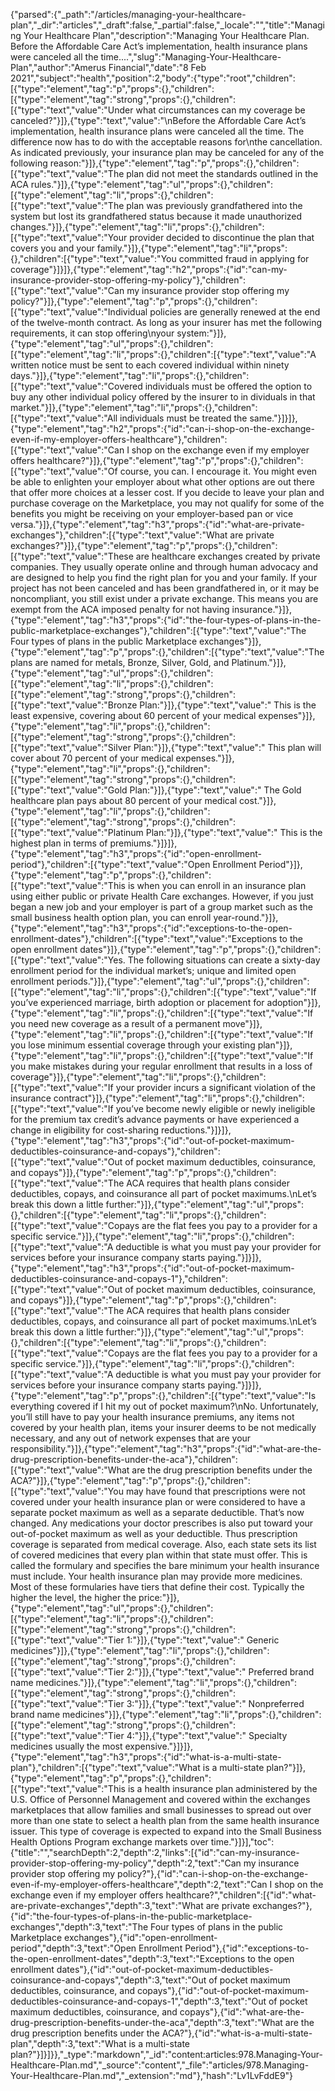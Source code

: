 {"parsed":{"_path":"/articles/managing-your-healthcare-plan","_dir":"articles","_draft":false,"_partial":false,"_locale":"","title":"Managing Your Healthcare Plan","description":"Managing Your Healthcare Plan. Before the Affordable Care Act’s implementation, health insurance plans were canceled all the time....","slug":"Managing-Your-Healthcare-Plan","author":"Amerus Financial","date":"8 Feb 2021","subject":"health","position":2,"body":{"type":"root","children":[{"type":"element","tag":"p","props":{},"children":[{"type":"element","tag":"strong","props":{},"children":[{"type":"text","value":"Under what circumstances can my coverage be canceled?"}]},{"type":"text","value":"\nBefore the Affordable Care Act’s implementation, health insurance plans were canceled all the time. The difference now has to do with the acceptable reasons for\nthe cancellation. As indicated previously, your insurance plan may be canceled for any of the following reason:"}]},{"type":"element","tag":"p","props":{},"children":[{"type":"text","value":"The plan did not meet the standards outlined in the ACA rules."}]},{"type":"element","tag":"ul","props":{},"children":[{"type":"element","tag":"li","props":{},"children":[{"type":"text","value":"The plan was previously grandfathered into the system but lost its grandfathered status because it made unauthorized changes."}]},{"type":"element","tag":"li","props":{},"children":[{"type":"text","value":"Your provider decided to discontinue the plan that covers you and your family."}]},{"type":"element","tag":"li","props":{},"children":[{"type":"text","value":"You committed fraud in applying for coverage"}]}]},{"type":"element","tag":"h2","props":{"id":"can-my-insurance-provider-stop-offering-my-policy"},"children":[{"type":"text","value":"Can my insurance provider stop offering my policy?"}]},{"type":"element","tag":"p","props":{},"children":[{"type":"text","value":"Individual policies are generally renewed at the end of the twelve-month contract. As long as your insurer has met the following requirements, it can stop offering\nyour system:"}]},{"type":"element","tag":"ul","props":{},"children":[{"type":"element","tag":"li","props":{},"children":[{"type":"text","value":"A written notice must be sent to each covered individual within ninety days."}]},{"type":"element","tag":"li","props":{},"children":[{"type":"text","value":"Covered individuals must be offered the option to buy any other individual policy offered by the insurer to in dividuals in that market."}]},{"type":"element","tag":"li","props":{},"children":[{"type":"text","value":"All individuals must be treated the same."}]}]},{"type":"element","tag":"h2","props":{"id":"can-i-shop-on-the-exchange-even-if-my-employer-offers-healthcare"},"children":[{"type":"text","value":"Can I shop on the exchange even if my employer offers healthcare?"}]},{"type":"element","tag":"p","props":{},"children":[{"type":"text","value":"Of course, you can. I encourage it. You might even be able to enlighten your employer about what other options are out there that offer more choices at a lesser cost. If you decide to leave your plan and purchase coverage on the Marketplace, you may not qualify for some of the benefits you might be receiving on your employer-based pan or vice versa."}]},{"type":"element","tag":"h3","props":{"id":"what-are-private-exchanges"},"children":[{"type":"text","value":"What are private exchanges?"}]},{"type":"element","tag":"p","props":{},"children":[{"type":"text","value":"These are healthcare exchanges created by private companies. They usually operate online and through human advocacy and are designed to help you find the right plan for you and your family. If your project has not been canceled and has been grandfathered in, or it may be noncompliant, you still exist under a private exchange. This means you are exempt from the ACA imposed penalty for not having insurance."}]},{"type":"element","tag":"h3","props":{"id":"the-four-types-of-plans-in-the-public-marketplace-exchanges"},"children":[{"type":"text","value":"The Four types of plans in the public Marketplace exchanges"}]},{"type":"element","tag":"p","props":{},"children":[{"type":"text","value":"The plans are named for metals, Bronze, Silver, Gold, and Platinum."}]},{"type":"element","tag":"ul","props":{},"children":[{"type":"element","tag":"li","props":{},"children":[{"type":"element","tag":"strong","props":{},"children":[{"type":"text","value":"Bronze Plan:"}]},{"type":"text","value":" This is the least expensive, covering about 60 percent of your medical expenses"}]},{"type":"element","tag":"li","props":{},"children":[{"type":"element","tag":"strong","props":{},"children":[{"type":"text","value":"Silver Plan:"}]},{"type":"text","value":" This plan will cover about 70 percent of your medical expenses."}]},{"type":"element","tag":"li","props":{},"children":[{"type":"element","tag":"strong","props":{},"children":[{"type":"text","value":"Gold Plan:"}]},{"type":"text","value":" The Gold healthcare plan pays about 80 percent of your medical cost."}]},{"type":"element","tag":"li","props":{},"children":[{"type":"element","tag":"strong","props":{},"children":[{"type":"text","value":"Platinum Plan:"}]},{"type":"text","value":" This is the highest plan in terms of premiums."}]}]},{"type":"element","tag":"h3","props":{"id":"open-enrollment-period"},"children":[{"type":"text","value":"Open Enrollment Period"}]},{"type":"element","tag":"p","props":{},"children":[{"type":"text","value":"This is when you can enroll in an insurance plan using either public or private Health Care exchanges. However, if you just began a new job and your employer is part of a group market such as the small business health option plan, you can enroll year-round."}]},{"type":"element","tag":"h3","props":{"id":"exceptions-to-the-open-enrollment-dates"},"children":[{"type":"text","value":"Exceptions to the open enrollment dates"}]},{"type":"element","tag":"p","props":{},"children":[{"type":"text","value":"Yes. The following situations can create a sixty-day enrollment period for the individual market’s; unique and limited open enrollment periods."}]},{"type":"element","tag":"ul","props":{},"children":[{"type":"element","tag":"li","props":{},"children":[{"type":"text","value":"If you’ve experienced marriage, birth adoption or placement for adoption"}]},{"type":"element","tag":"li","props":{},"children":[{"type":"text","value":"If you need new coverage as a result of a permanent move"}]},{"type":"element","tag":"li","props":{},"children":[{"type":"text","value":"If you lose minimum essential coverage through your existing plan"}]},{"type":"element","tag":"li","props":{},"children":[{"type":"text","value":"If you make mistakes during your regular enrollment that results in a loss of coverage"}]},{"type":"element","tag":"li","props":{},"children":[{"type":"text","value":"If your provider incurs a significant violation of the insurance contract"}]},{"type":"element","tag":"li","props":{},"children":[{"type":"text","value":"If you’ve become newly eligible or newly ineligible for the premium tax credit’s advance payments or have experienced a change in eligibility for cost-sharing reductions."}]}]},{"type":"element","tag":"h3","props":{"id":"out-of-pocket-maximum-deductibles-coinsurance-and-copays"},"children":[{"type":"text","value":"Out of pocket maximum deductibles, coinsurance, and copays"}]},{"type":"element","tag":"p","props":{},"children":[{"type":"text","value":"The ACA requires that health plans consider deductibles, copays, and coinsurance all part of pocket maximums.\nLet’s break this down a little further:"}]},{"type":"element","tag":"ul","props":{},"children":[{"type":"element","tag":"li","props":{},"children":[{"type":"text","value":"Copays are the flat fees you pay to a provider for a specific service."}]},{"type":"element","tag":"li","props":{},"children":[{"type":"text","value":"A deductible is what you must pay your provider for services before your insurance company starts paying."}]}]},{"type":"element","tag":"h3","props":{"id":"out-of-pocket-maximum-deductibles-coinsurance-and-copays-1"},"children":[{"type":"text","value":"Out of pocket maximum deductibles, coinsurance, and copays"}]},{"type":"element","tag":"p","props":{},"children":[{"type":"text","value":"The ACA requires that health plans consider deductibles, copays, and coinsurance all part of pocket maximums.\nLet’s break this down a little further:"}]},{"type":"element","tag":"ul","props":{},"children":[{"type":"element","tag":"li","props":{},"children":[{"type":"text","value":"Copays are the flat fees you pay to a provider for a specific service."}]},{"type":"element","tag":"li","props":{},"children":[{"type":"text","value":"A deductible is what you must pay your provider for services before your insurance company starts paying."}]}]},{"type":"element","tag":"p","props":{},"children":[{"type":"text","value":"Is everything covered if I hit my out of pocket maximum?\nNo. Unfortunately, you’ll still have to pay your health insurance premiums, any items not covered by your health plan, items your insurer deems to be not medically necessary, and any out of network expenses that are your responsibility."}]},{"type":"element","tag":"h3","props":{"id":"what-are-the-drug-prescription-benefits-under-the-aca"},"children":[{"type":"text","value":"What are the drug prescription benefits under the ACA?"}]},{"type":"element","tag":"p","props":{},"children":[{"type":"text","value":"You may have found that prescriptions were not covered under your health insurance plan or were considered to have a separate pocket maximum as well as a separate deductible. That’s now changed. Any medications your doctor prescribes is also put toward your out-of-pocket maximum as well as your deductible. Thus prescription coverage is separated from medical coverage. Also, each state sets its list of covered medicines that every plan within that state must offer. This is called the formulary and specifies the bare minimum your health insurance must include. Your health insurance plan may provide more medicines. Most of these formularies have tiers that define their cost. Typically the higher the level, the higher the price:"}]},{"type":"element","tag":"ul","props":{},"children":[{"type":"element","tag":"li","props":{},"children":[{"type":"element","tag":"strong","props":{},"children":[{"type":"text","value":"Tier 1:"}]},{"type":"text","value":" Generic medicines"}]},{"type":"element","tag":"li","props":{},"children":[{"type":"element","tag":"strong","props":{},"children":[{"type":"text","value":"Tier 2:"}]},{"type":"text","value":" Preferred brand name medicines."}]},{"type":"element","tag":"li","props":{},"children":[{"type":"element","tag":"strong","props":{},"children":[{"type":"text","value":"Tier 3:"}]},{"type":"text","value":" Nonpreferred brand name medicines"}]},{"type":"element","tag":"li","props":{},"children":[{"type":"element","tag":"strong","props":{},"children":[{"type":"text","value":"Tier 4:"}]},{"type":"text","value":" Specialty medicines usually the most expensive."}]}]},{"type":"element","tag":"h3","props":{"id":"what-is-a-multi-state-plan"},"children":[{"type":"text","value":"What is a multi-state plan?"}]},{"type":"element","tag":"p","props":{},"children":[{"type":"text","value":"This is a health insurance plan administered by the U.S. Office of Personnel Management and covered within the exchanges marketplaces that allow families and small businesses to spread out over more than one state to select a health plan from the same health insurance issuer. This type of coverage is expected to expand into the Small Business Health Options Program exchange markets over time."}]}],"toc":{"title":"","searchDepth":2,"depth":2,"links":[{"id":"can-my-insurance-provider-stop-offering-my-policy","depth":2,"text":"Can my insurance provider stop offering my policy?"},{"id":"can-i-shop-on-the-exchange-even-if-my-employer-offers-healthcare","depth":2,"text":"Can I shop on the exchange even if my employer offers healthcare?","children":[{"id":"what-are-private-exchanges","depth":3,"text":"What are private exchanges?"},{"id":"the-four-types-of-plans-in-the-public-marketplace-exchanges","depth":3,"text":"The Four types of plans in the public Marketplace exchanges"},{"id":"open-enrollment-period","depth":3,"text":"Open Enrollment Period"},{"id":"exceptions-to-the-open-enrollment-dates","depth":3,"text":"Exceptions to the open enrollment dates"},{"id":"out-of-pocket-maximum-deductibles-coinsurance-and-copays","depth":3,"text":"Out of pocket maximum deductibles, coinsurance, and copays"},{"id":"out-of-pocket-maximum-deductibles-coinsurance-and-copays-1","depth":3,"text":"Out of pocket maximum deductibles, coinsurance, and copays"},{"id":"what-are-the-drug-prescription-benefits-under-the-aca","depth":3,"text":"What are the drug prescription benefits under the ACA?"},{"id":"what-is-a-multi-state-plan","depth":3,"text":"What is a multi-state plan?"}]}]}},"_type":"markdown","_id":"content:articles:978.Managing-Your-Healthcare-Plan.md","_source":"content","_file":"articles/978.Managing-Your-Healthcare-Plan.md","_extension":"md"},"hash":"Lv1LvFddE9"}